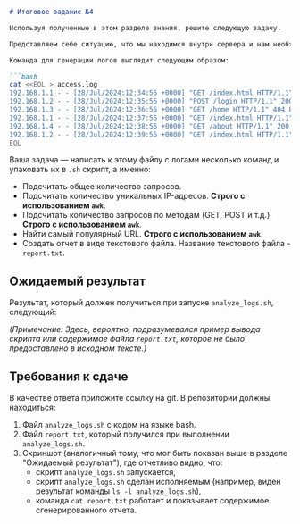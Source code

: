 ```markdown
# Итоговое задание №4

Используя полученные в этом разделе знания, решите следующую задачу.

Представляем себе ситуацию, что мы находимся внутри сервера и нам необходимо провести анализ логов, которые там есть. Но, ничего кроме Bash и Linux там нету, а сделать нужно быстро и эффективно. Поэтому необходимо решить задачу, используя только эти инструменты.

Команда для генерации логов выглядит следующим образом:

```bash
cat <<EOL > access.log
192.168.1.1 - - [28/Jul/2024:12:34:56 +0000] "GET /index.html HTTP/1.1" 200 1234
192.168.1.2 - - [28/Jul/2024:12:35:56 +0000] "POST /login HTTP/1.1" 200 567
192.168.1.3 - - [28/Jul/2024:12:36:56 +0000] "GET /home HTTP/1.1" 404 890
192.168.1.1 - - [28/Jul/2024:12:37:56 +0000] "GET /index.html HTTP/1.1" 200 1234
192.168.1.4 - - [28/Jul/2024:12:38:56 +0000] "GET /about HTTP/1.1" 200 432
192.168.1.2 - - [28/Jul/2024:12:39:56 +0000] "GET /index.html HTTP/1.1" 200 1234
EOL
```

Ваша задача — написать к этому файлу с логами несколько команд и упаковать их в `.sh` скрипт, а именно:

-   Подсчитать общее количество запросов.
-   Подсчитать количество уникальных IP-адресов. **Строго с использованием `awk`**.
-   Подсчитать количество запросов по методам (GET, POST и т.д.). **Строго с использованием `awk`**.
-   Найти самый популярный URL. **Строго с использованием `awk`**.
-   Создать отчет в виде текстового файла. Название текстового файла - `report.txt`.

## Ожидаемый результат

Результат, который должен получиться при запуске `analyze_logs.sh`, следующий:

*(Примечание: Здесь, вероятно, подразумевался пример вывода скрипта или содержимое файла `report.txt`, которое не было предоставлено в исходном тексте.)*

## Требования к сдаче

В качестве ответа приложите ссылку на git. В репозитории должны находиться:

1.  Файл `analyze_logs.sh` с кодом на языке bash.
2.  Файл `report.txt`, который получился при выполнении `analyze_logs.sh`.
3.  Cкриншот (аналогичный тому, что мог быть показан выше в разделе "Ожидаемый результат"), где отчетливо видно, что:
    *   скрипт `analyze_logs.sh` запускается,
    *   скрипт `analyze_logs.sh` сделан исполняемым (например, виден результат команды `ls -l analyze_logs.sh`),
    *   команда `cat report.txt` работает и показывает содержимое сгенерированного отчета.
```